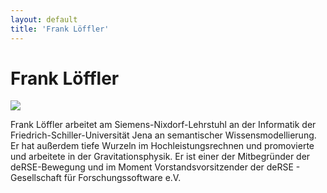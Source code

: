```yaml
---
layout: default
title: 'Frank Löffler'
---
```


# Frank Löffler

![](https://www.gravatar.com/avatar/be478e6884287d73244cc464b5f3883b)

Frank Löffler arbeitet am Siemens-Nixdorf-Lehrstuhl an der Informatik der Friedrich-Schiller-Universität Jena an semantischer Wissensmodellierung. Er hat außerdem tiefe Wurzeln im Hochleistungsrechnen und promovierte und arbeitete in der Gravitationsphysik. Er ist einer der Mitbegründer der deRSE-Bewegung und im Moment Vorstandsvorsitzender der deRSE - Gesellschaft für Forschungssoftware e.V.